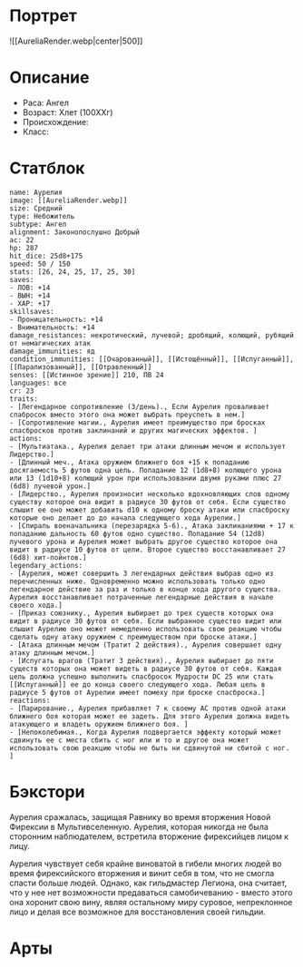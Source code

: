 # Портрет
![[AureliaRender.webp|center|500]]
# Описание
* Раса: Ангел
* Возраст: Xлет (100XXг)
* Происхождение: 
* Класс: 
# Статблок
```statblock
name: Аурелия
image: [[AureliaRender.webp]]
size: Средний  
type: Небожитель
subtype: Ангел 
alignment: Законопослушно Добрый
ac: 22
hp: 287
hit_dice: 25d8+175
speed: 50 / 150
stats: [26, 24, 25, 17, 25, 30]  
saves:  
- ЛОВ: +14
- ВЫН: +14
- ХАР: +17
skillsaves:  
- Проницательность: +14
- Внимательность: +14
damage_resistances: некротический, лучевой; дробящий, колющий, рубящий от немагических атак  
damage_immunities: яд  
condition_immunities: [[Очарованный]], [[Истощённый]], [[Испуганный]], [[Парализованный]], [[Отравленный]]
senses: [[Истинное зрение]] 210, ПВ 24  
languages: все
cr: 23
traits:  
- [Легендарное сопротивление (3/день)., Если Аурелия проваливает спабросок вместо этого она может выбрать преуспеть в нем.]
- [Сопротивление магии., Аурелия имеет преимущество при бросках спасбросков против заклинаний и других магических эффектов. ]
actions:  
- [Мультиатака., Аурелия делает три атаки длинным мечом и использует Лидерство.]  
- [Длинный меч., Атака оружием ближнего боя +15 к попаданию досягаемость 5 футов одна цель. Попадание 12 (1d8+8) колющего урона или 13 (1d10+8) колющий урон при использовании двумя руками плюс 27 (6d8) лучевой урон.]
- [Лидерство., Аурелия произносит несколько вдохновляющих слов одному существу которое она видит в радиусе 30 футов от себя. Если существо слышит ее оно может добавить d10 к одному броску атаки или спасброску которые оно делает до до начала следующего хода Аурелии.]
- [Спираль военачальника (перезарядка 5-6)., Атака заклинаниями + 17 к попаданию дальность 60 футов одно существо. Попадание 54 (12d8) лучевого урона и Аурелия может выбрать другое существо которое она видит в радиусе 10 футов от цели. Второе существо восстанавливает 27 (6d8) хит-пойнтов.]
legendary_actions:  
- [Аурелия, может совершить 3 легендарных действия выбрав одно из перечисленных ниже. Одновременно можно использовать только одно легендарное действие за раз и только в конце хода другого существа. Аурелия восстанавливает потраченные легендарные действия в начале своего хода.]
- [Приказ союзнику., Аурелия выбирает до трех существ которых она видит в радиусе 30 футов от себя. Если выбранное существо видит или слышит Аурелию оно может немедленно использовать свою реакцию чтобы сделать одну атаку оружием с преимуществом при броске атаки.]
- [Атака длинным мечом (Тратит 2 действия)., Аурелия совершает одну атаку длинным мечом.]
- [Испугать врагов (Тратит 3 действия)., Аурелия выбирает до пяти существ которых она может видеть в радиусе 30 футов от себя. Каждая цель должна успешно выполнить спасбросок Мудрости DC 25 или стать [[Испуганный]] ее до конца своего следующего хода. Любая цель в радиусе 5 футов от Аурелии имеет помеху при броске спасброска.]
reactions:  
- [Парирование., Аурелия прибавляет 7 к своему AC против одной атаки ближнего боя которая может ее задеть. Для этого Аурелия должна видеть атакующего и владеть оружием ближнего боя. ]  
- [Непоколебимая., Когда Аурелия подвергается эффекту который может сдвинуть ее с места сбить с ног или и то и другое она может использовать свою реакцию чтобы не быть ни сдвинутой ни сбитой с ног. ]  
```
# Бэкстори
Аурелия сражалась, защищая Равнику во время вторжения Новой Фирексии в Мультивселенную. Аурелия, которая никогда не была сторонним наблюдателем, встретила вторжение фирексийцев лицом к лицу.

Аурелия чувствует себя крайне виноватой в гибели многих людей во время фирексийского вторжения и винит себя в том, что не смогла спасти больше людей. Однако, как гильдмастер Легиона, она считает, что у нее нет возможности предаваться самобичеванию - вместо этого она хоронит свою вину, являя остальному миру суровое, непреклонное лицо и делая все возможное для восстановления своей гильдии. 
# Арты
